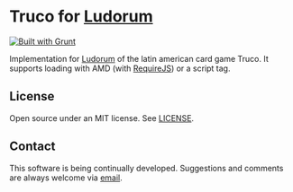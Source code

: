 Truco for [Ludorum](http://github.com/LeonardoVal/ludorum-game-truco.js)
=================================================================

[![Built with Grunt](https://cdn.gruntjs.com/builtwith.png)](http://gruntjs.com/)

Implementation for [Ludorum](http://github.com/LeonardoVal/ludorum.js) of the latin american card game Truco. It supports loading with AMD (with [RequireJS](http://requirejs.org/)) or a script tag.

## License

Open source under an MIT license. See [LICENSE](LICENSE.md).

## Contact

This software is being continually developed. Suggestions and comments are always welcome via [email](mailto:leonardo.val@creatartis.com).
